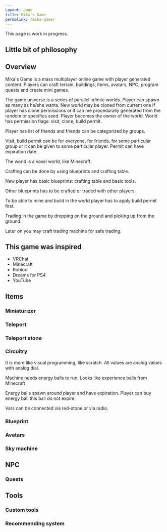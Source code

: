 ```yaml
---
Layout: page
title: Mika's Game
permalink: /mika-game/
---
```


This page is work in progress.

## Little bit of philosophy

## Overview

Mika's Game is a mass multiplayer online game with player generated content. Players can craft terrain, buildings, items, avatars, NPC, program quests and create mini games.

The game universe is a series of parallel infinite worlds. Player can spawn as many as he/she wants. New world may be cloned from current one if player has clone permissions or it can me procedurally generated from the random or specifies seed. Player becomes the owner of the world. World has permission flags: visit, clone, build permit.

Player has list of friends and friends can be categorized by groups.

Visit, build permit can be for everyone, for friends, for some particular group or it can be given to some particular player. Permit can have expiration date.

The world is a voxel world, like Minecraft.

Crafting can be done by using blueprints and crafting table.

New player has basic blueprints: crafting table and basic tools.

Other blueprints has to be crafted or traded with other  players.

To be able to mine and build in the world player has to apply build permit first.

Trading in the game by dropping on the ground and picking up from the ground.

Later on you may craft trading machine for safe trading.



## This game was inspired

- VRChat
- Minecraft
- Roblox
- Dreams for PS4
- YouTube

## Items

### Miniaturizer

### Teleport

### Teleport stone

### Circuitry

It is more like visual programming, like scratch. All values are analog values with analog dial.

Machine needs energy balls to run. Looks like experience balls from Minecraft

Energy balls spawn around player and have expiration. Player can buy energy ball this ball do not expire.

Vars can be connected via red-stone or via radio.



### Blueprint

### Avatars

### Sky machine

## NPC

### Quests

## Tools

### Custom tools



### Recommending system






